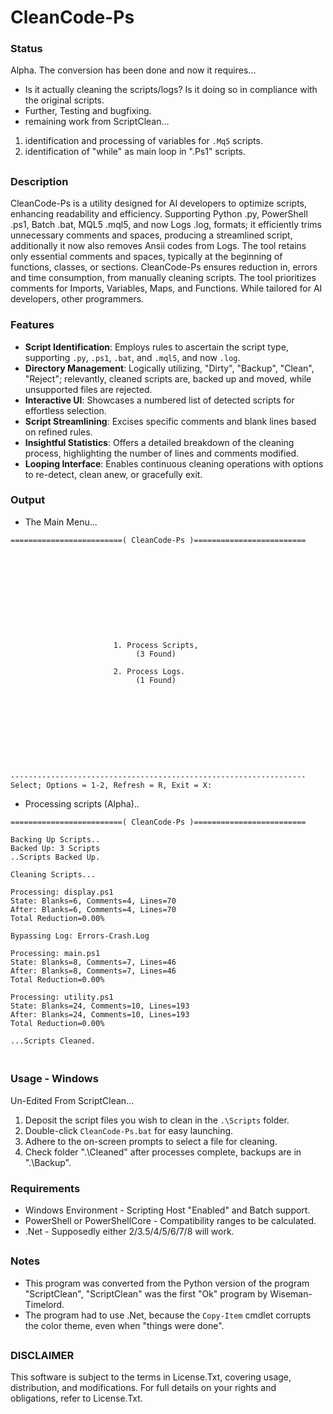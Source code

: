 # CleanCode-Ps

### Status
Alpha. The conversion has been done and now it requires...
- Is it actually cleaning the scripts/logs? Is it doing so in compliance with the original scripts.
- Further, Testing and bugfixing.
- remaining work from ScriptClean...
1) identification and processing of variables for `.Mq5` scripts.
2) identification of "while" as main loop in ".Ps1" scripts.

##

### Description
CleanCode-Ps is a utility designed for AI developers to optimize scripts, enhancing readability and efficiency. Supporting Python .py, PowerShell .ps1, Batch .bat, MQL5 .mql5, and now Logs .log, formats; it efficiently trims unnecessary comments and spaces, producing a streamlined script, additionally it now also removes Ansii codes from Logs. The tool retains only essential comments and spaces, typically at the beginning of functions, classes, or sections. CleanCode-Ps ensures reduction in, errors and time consumption, from manually cleaning scripts. The tool prioritizes comments for Imports, Variables, Maps, and Functions. While tailored for AI developers, other programmers. 

### Features
- **Script Identification**: Employs rules to ascertain the script type, supporting `.py`, `.ps1`, `.bat`, and `.mql5`, and now `.log`.
- **Directory Management**: Logically utilizing, "Dirty", "Backup", "Clean", "Reject"; relevantly, cleaned scripts are, backed up and moved, while unsupported files are rejected.
- **Interactive UI**: Showcases a numbered list of detected scripts for effortless selection.
- **Script Streamlining**: Excises specific comments and blank lines based on refined rules.
- **Insightful Statistics**: Offers a detailed breakdown of the cleaning process, highlighting the number of lines and comments modified.
- **Looping Interface**: Enables continuous cleaning operations with options to re-detect, clean anew, or gracefully exit.

### Output
- The Main Menu...
```
=========================( CleanCode-Ps )=========================











                       1. Process Scripts,
                            (3 Found)

                       2. Process Logs.
                            (1 Found)










------------------------------------------------------------------
Select; Options = 1-2, Refresh = R, Exit = X:

```
- Processing scripts (Alpha)..
```
=========================( CleanCode-Ps )=========================

Backing Up Scripts..
Backed Up: 3 Scripts
..Scripts Backed Up.

Cleaning Scripts...

Processing: display.ps1
State: Blanks=6, Comments=4, Lines=70
After: Blanks=6, Comments=4, Lines=70
Total Reduction=0.00%

Bypassing Log: Errors-Crash.Log

Processing: main.ps1
State: Blanks=8, Comments=7, Lines=46
After: Blanks=8, Comments=7, Lines=46
Total Reduction=0.00%

Processing: utility.ps1
State: Blanks=24, Comments=10, Lines=193
After: Blanks=24, Comments=10, Lines=193
Total Reduction=0.00%

...Scripts Cleaned.


```
##

### Usage - Windows
Un-Edited From ScriptClean...
1. Deposit the script files you wish to clean in the `.\Scripts` folder.
2. Double-click `CleanCode-Ps.bat` for easy launching.
3. Adhere to the on-screen prompts to select a file for cleaning.
4. Check folder ".\Cleaned" after processes complete, backups are in ".\Backup".

### Requirements
- Windows Environment - Scripting Host "Enabled" and Batch support.
- PowerShell or PowerShellCore - Compatibility ranges to be calculated.
- .Net - Supposedly either 2/3.5/4/5/6/7/8 will work.

##

### Notes
- This program was converted from the Python version of the program "ScriptClean", "ScriptClean" was the first "Ok" program by Wiseman-Timelord.
- The program had to use .Net, because the `Copy-Item` cmdlet corrupts the color theme, even when "things were done".

##

### DISCLAIMER
This software is subject to the terms in License.Txt, covering usage, distribution, and modifications. For full details on your rights and obligations, refer to License.Txt.

